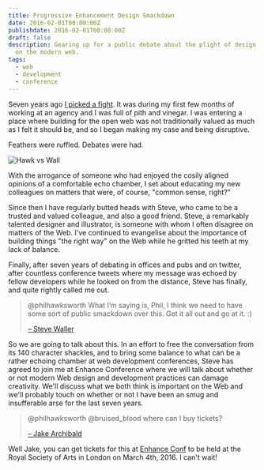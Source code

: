 ```yaml
---
title: Progressive Enhancement Design Smackdown
date: 2016-02-01T00:00:00Z
publishdate: 2016-02-01T00:00:00Z
draft: false
description: Gearing up for a public debate about the plight of design and development
  on the modern web.
tags:
  - web
  - development
  - conference
---
```



Seven years ago <a href="/blog/flash-v-web-behind-enemy-lines/">I picked a fight</a>. It was during my first few months of working at an agency and I was full of pith and vinegar. I was entering a place where building for the open web was not traditionally valued as much as I felt it should be, and so I began making my case and being disruptive.

Feathers were ruffled. Debates were had.

<!--more-->
<img src="/images/hawk-v-wall-wide-promo.gif" alt="Hawk vs Wall">

<p>
  With the arrogance of someone who had enjoyed the cosily aligned opinions of a comfortable echo chamber, I set about educating my new colleagues on matters that were, of course, "common sense, right?"
</p>
<p>
  Since then I have regularly butted heads with Steve, who came to be a trusted and valued colleague, and also a good friend. Steve, a remarkably talented designer and illustrator, is someone with whom I often disagree on matters of the Web. I've continued to evangelise about the importance of building things "the right way" on the Web while he gritted his teeth at my lack of balance.
</p>
<p>
  Finally, after seven years of debating in offices and pubs and on twitter, after countless conference tweets where my message was echoed by  fellow developers while he looked on from the distance, Steve has finally, and quite rightly called me out.
</p>

<blockquote>
<p>
  @philhawksworth What I’m saying is, Phil, I think we need to have some sort of public smackdown over this. Get it all out and go at it. :)
</p>
<p>
  <a href="https://twitter.com/bruised_blood/status/570514818811232256">– Steve Waller</a>
</p>
</blockquote>

<p>
  So we are going to talk about this. In an effort to free the conversation from its 140 character shackles, and to bring some balance to what can be a rather echoing chamber at web development conferences, Steve has agreed to join me at Enhance Conference where we will talk about whether or not modern Web design and development practices can damage creativity. We'll discuss what we both think is important on the Web and we'll probably touch on whether or not I have been an smug and insufferable arse for the last seven years.
</p>
<p>
<blockquote>
  <p>
    @philhawksworth @bruised_blood where can I buy tickets?
  </p>
  <p>
    <a href="https://twitter.com/jaffathecake/status/570541467346857986">– Jake Archibald</a>
  </p>
</p>
</blockquote>
<p>
  Well Jake, you can get tickets for this at <a href="http://enhanceconf.com">Enhance Conf</a> to be held at the Royal Society of Arts in London on March 4th, 2016. I can't wait!
</p>
